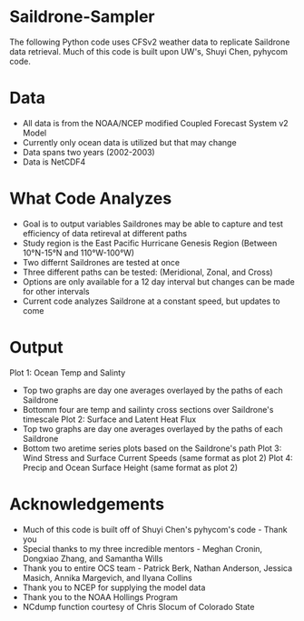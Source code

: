 # Saildrone-Sampler
The following Python code uses CFSv2 weather data to replicate Saildrone data retrieval. Much of this code is built upon UW's, Shuyi Chen, pyhycom code.

# Data
- All data is from the NOAA/NCEP modified Coupled Forecast System v2 Model
- Currently only ocean data is utilized but that may change
- Data spans two years (2002-2003)
- Data is NetCDF4

# What Code Analyzes
- Goal is to output variables Saildrones may be able to capture and test efficiency of data retireval at different paths 
- Study region is the East Pacific Hurricane Genesis Region (Between 10°N-15°N and 110°W-100°W)
- Two differnt Saildrones are tested at once
- Three different paths can be tested: (Meridional, Zonal, and Cross)
- Options are only available for a 12 day interval but changes can be made for other intervals
- Current code analyzes Saildrone at a constant speed, but updates to come

# Output
Plot 1: Ocean Temp and Salinty
 - Top two graphs are day one averages overlayed by the paths of each Saildrone
 - Bottomm four are temp and sailinty cross sections over Saildrone's timescale
Plot 2: Surface and Latent Heat Flux
 - Top two graphs are day one averages overlayed by the paths of each Saildrone
 - Bottom two aretime series plots based on the Saildrone's path
Plot 3: Wind Stress and Surface Current Speeds (same format as plot 2)
Plot 4: Precip and Ocean Surface Height (same format as plot 2)

# Acknowledgements
- Much of this code is built off of Shuyi Chen's pyhycom's code - Thank you
- Special thanks to my three incredible mentors - Meghan Cronin, Dongxiao Zhang, and Samantha Wills
- Thank you to entire OCS team - Patrick Berk, Nathan Anderson, Jessica Masich, Annika Margevich, and Ilyana Collins
- Thank you to NCEP for supplying the model data
- Thank you to the NOAA Hollings Program
- NCdump function courtesy of Chris Slocum of Colorado State

